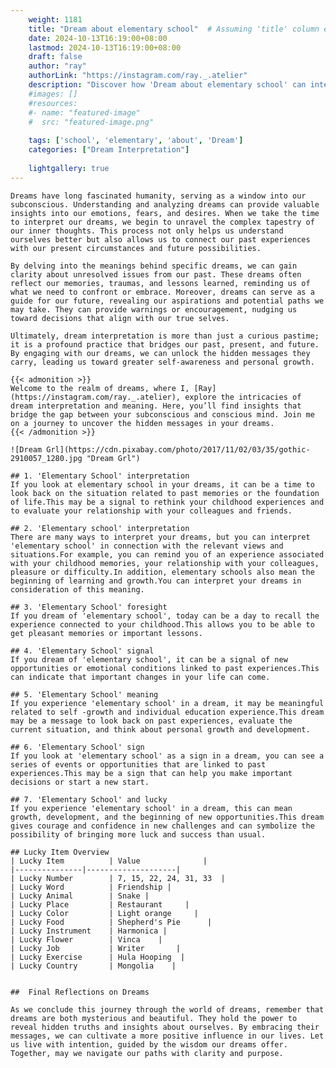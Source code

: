 ```yaml
---
    weight: 1181
    title: "Dream about elementary school"  # Assuming 'title' column exists
    date: 2024-10-13T16:19:00+08:00
    lastmod: 2024-10-13T16:19:00+08:00
    draft: false
    author: "ray"
    authorLink: "https://instagram.com/ray._.atelier"
    description: "Discover how 'Dream about elementary school' can interpret your future and uncover its significant meanings in your life."
    #images: []
    #resources:
    #- name: "featured-image"
    #  src: "featured-image.png"
    
    tags: ['school', 'elementary', 'about', 'Dream']
    categories: ["Dream Interpretation"]
    
    lightgallery: true
---
```

    
    Dreams have long fascinated humanity, serving as a window into our subconscious. Understanding and analyzing dreams can provide valuable insights into our emotions, fears, and desires. When we take the time to interpret our dreams, we begin to unravel the complex tapestry of our inner thoughts. This process not only helps us understand ourselves better but also allows us to connect our past experiences with our present circumstances and future possibilities.
    
    By delving into the meanings behind specific dreams, we can gain clarity about unresolved issues from our past. These dreams often reflect our memories, traumas, and lessons learned, reminding us of what we need to confront or embrace. Moreover, dreams can serve as a guide for our future, revealing our aspirations and potential paths we may take. They can provide warnings or encouragement, nudging us toward decisions that align with our true selves.
    
    Ultimately, dream interpretation is more than just a curious pastime; it is a profound practice that bridges our past, present, and future. By engaging with our dreams, we can unlock the hidden messages they carry, leading us toward greater self-awareness and personal growth.
    
    {{< admonition >}}
    Welcome to the realm of dreams, where I, [Ray](https://instagram.com/ray._.atelier), explore the intricacies of dream interpretation and meaning. Here, you’ll find insights that bridge the gap between your subconscious and conscious mind. Join me on a journey to uncover the hidden messages in your dreams.
    {{< /admonition >}}
    
    ![Dream Grl](https://cdn.pixabay.com/photo/2017/11/02/03/35/gothic-2910057_1280.jpg "Dream Grl")
    
    ## 1. 'Elementary School' interpretation
    If you look at elementary school in your dreams, it can be a time to look back on the situation related to past memories or the foundation of life.This may be a signal to rethink your childhood experiences and to evaluate your relationship with your colleagues and friends.
    
    ## 2. 'Elementary school' interpretation
    There are many ways to interpret your dreams, but you can interpret 'elementary school' in connection with the relevant views and situations.For example, you can remind you of an experience associated with your childhood memories, your relationship with your colleagues, pleasure or difficulty.In addition, elementary schools also mean the beginning of learning and growth.You can interpret your dreams in consideration of this meaning.
    
    ## 3. 'Elementary School' foresight
    If you dream of 'elementary school', today can be a day to recall the experience connected to your childhood.This allows you to be able to get pleasant memories or important lessons.
    
    ## 4. 'Elementary School' signal
    If you dream of 'elementary school', it can be a signal of new opportunities or emotional conditions linked to past experiences.This can indicate that important changes in your life can come.
    
    ## 5. 'Elementary School' meaning
    If you experience 'elementary school' in a dream, it may be meaningful related to self -growth and individual education experience.This dream may be a message to look back on past experiences, evaluate the current situation, and think about personal growth and development.
    
    ## 6. 'Elementary School' sign
    If you look at 'elementary school' as a sign in a dream, you can see a series of events or opportunities that are linked to past experiences.This may be a sign that can help you make important decisions or start a new start.
    
    ## 7. 'Elementary School' and lucky
    If you experience 'elementary school' in a dream, this can mean growth, development, and the beginning of new opportunities.This dream gives courage and confidence in new challenges and can symbolize the possibility of bringing more luck and success than usual.
    
    ## Lucky Item Overview
    | Lucky Item          | Value              |
    |---------------|--------------------|
    | Lucky Number        | 7, 15, 22, 24, 31, 33  |
    | Lucky Word          | Friendship |
    | Lucky Animal        | Snake |
    | Lucky Place         | Restaurant     |
    | Lucky Color         | Light orange     |
    | Lucky Food          | Shepherd's Pie      |
    | Lucky Instrument    | Harmonica |
    | Lucky Flower        | Vinca    |
    | Lucky Job           | Writer       |
    | Lucky Exercise      | Hula Hooping  |
    | Lucky Country       | Mongolia    |
    
    
    ##  Final Reflections on Dreams
    
    As we conclude this journey through the world of dreams, remember that dreams are both mysterious and beautiful. They hold the power to reveal hidden truths and insights about ourselves. By embracing their messages, we can cultivate a more positive influence in our lives. Let us live with intention, guided by the wisdom our dreams offer. Together, may we navigate our paths with clarity and purpose.
    
